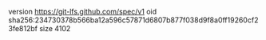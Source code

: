 version https://git-lfs.github.com/spec/v1
oid sha256:234730378b566ba12a596c57871d6807b877f038d9f8a0ff19260cf23fe812bf
size 4102
